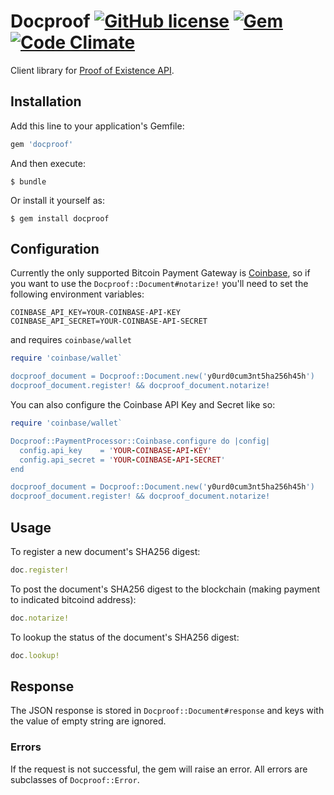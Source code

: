 # Docproof [![GitHub license](https://img.shields.io/badge/license-MIT-blue.svg?style=flat-square)](https://raw.githubusercontent.com/ixandidu/docproof/master/LICENSE.md) [![Gem](https://img.shields.io/gem/v/docproof.svg?style=flat-square)](https://rubygems.org/gems/docproof) [![Code Climate](https://codeclimate.com/github/ixandidu/docproof/badges/gpa.svg)](https://codeclimate.com/github/ixandidu/docproof)

Client library for [Proof of Existence API](https://proofofexistence.com/developers).

## Installation

Add this line to your application's Gemfile:

```ruby
gem 'docproof'
```

And then execute:

    $ bundle

Or install it yourself as:

    $ gem install docproof

## Configuration

Currently the only supported Bitcoin Payment Gateway is [Coinbase](https://github.com/coinbase/coinbase-ruby), so if you want to use the `Docproof::Document#notarize!` you'll need to set the following environment variables:

    COINBASE_API_KEY=YOUR-COINBASE-API-KEY
    COINBASE_API_SECRET=YOUR-COINBASE-API-SECRET

and requires `coinbase/wallet`

```ruby
require 'coinbase/wallet`

docproof_document = Docproof::Document.new('y0urd0cum3nt5ha256h45h')
docproof_document.register! && docproof_document.notarize!
```

You can also configure the Coinbase API Key and Secret like so:

```ruby
require 'coinbase/wallet`

Docproof::PaymentProcessor::Coinbase.configure do |config|
  config.api_key    = 'YOUR-COINBASE-API-KEY'
  config.api_secret = 'YOUR-COINBASE-API-SECRET'
end

docproof_document = Docproof::Document.new('y0urd0cum3nt5ha256h45h')
docproof_document.register! && docproof_document.notarize!
```

## Usage

To register a new document's SHA256 digest:

```ruby
doc.register!
```

To post the document's SHA256 digest to the blockchain (making payment to indicated bitcoind address):

```ruby
doc.notarize!
```

To lookup the status of the document's SHA256 digest:

```ruby
doc.lookup!
```

## Response

The JSON response is stored in `Docproof::Document#response` and keys with the value of empty string are ignored.

### Errors

If the request is not successful, the gem will raise an error. All errors are subclasses of `Docproof::Error`.
